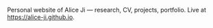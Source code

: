 Personal website of Alice Ji — research, CV, projects, portfolio. 
Live at https://alice-ji.github.io.
